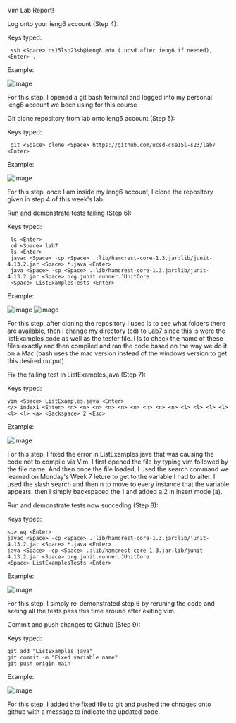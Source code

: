 Vim Lab Report!

Log onto your ieng6 account (Step 4):

Keys typed: 
 
```
 ssh <Space> cs15lsp23sb@ieng6.edu (.ucsd after ieng6 if needed), <Enter> .
```
          
Example:

![image](https://github.com/Ruuudy1/cse15l-lab-reports/assets/130013367/dae36cc4-6729-439a-936e-bc8a7ed27e10)

For this step, I opened a git bash terminal and logged into my personal ieng6 account we been using for this course


Git clone repository from lab onto ieng6 account (Step 5):

Keys typed: 

```
 git <Space> clone <Space> https://github.com/ucsd-cse15l-s23/lab7 <Enter>
```

Example:

![image](https://github.com/Ruuudy1/cse15l-lab-reports/assets/130013367/390b33b8-fc95-49af-82ea-844439a8ce92)

For this step, once I am inside my ieng6 account, I clone the repository given in step 4 of this week's lab


Run and demonstrate tests failing (Step 6):

Keys typed: 

```
 ls <Enter>
 cd <Space> lab7
 ls <Enter>
 javac <Space> -cp <Space> .:lib/hamcrest-core-1.3.jar:lib/junit-4.13.2.jar <Space> *.java <Enter>
 java <Space> -cp <Space> .:lib/hamcrest-core-1.3.jar:lib/junit-4.13.2.jar <Space> org.junit.runner.JUnitCore 
 <Space> ListExamplesTests <Enter>
```

Example:

![image](https://github.com/Ruuudy1/cse15l-lab-reports/assets/130013367/3d6c9692-0105-4ce0-9fc0-4b7cdd509def)
![image](https://github.com/Ruuudy1/cse15l-lab-reports/assets/130013367/cefcf4ec-6872-41fe-ae37-1887d8092cf2)

For this step, after cloning the repository I used ls to see what folders there are available, then I change my directory (cd) to Lab7 since this is were the listExamples code as well as the tester file. I ls to check the name of these files exactly and then compiled and ran the code based on the way we do it on a Mac (bash uses the mac version instead of the windows version to get this desired output)

Fix the failing test in ListExamples.java (Step 7):

Keys typed: 

```
vim <Space> ListExamples.java <Enter>
</> index1 <Enter> <n> <n> <n> <n> <n> <n> <n> <n> <n> <l> <l> <l> <l> <l> <l> <a> <Backspace> 2 <Esc> 
```

Example:

![image](https://github.com/Ruuudy1/cse15l-lab-reports/assets/130013367/2b2bd98e-e07c-46c4-84ba-738923aec52b)


For this step, I fixed the error in ListExamples.java that was causing the code not to compile via Vim. I first opened the file by typing vim followed by the file name. And then once the file loaded, I used the search command we learned on Monday's Week 7 leture to get to the variable I had to alter. I used the slash search and then n to move to every instance that the variable appears. then I simply backspaced the 1 and added a 2 in insert mode (a).


Run and demonstrate tests now succeding (Step 8):

Keys typed: 

```
<:> wq <Enter>
javac <Space> -cp <Space> .:lib/hamcrest-core-1.3.jar:lib/junit-4.13.2.jar <Space> *.java <Enter>
java <Space> -cp <Space> .:lib/hamcrest-core-1.3.jar:lib/junit-4.13.2.jar <Space> org.junit.runner.JUnitCore 
<Space> ListExamplesTests <Enter>
```


Example:

![image](https://github.com/Ruuudy1/cse15l-lab-reports/assets/130013367/773ab1fb-4b20-4fbe-b28b-17ad65044202)

For this step, I simply re-demonstrated step 6 by reruning the code and seeing all the tests pass this time around after exiting vim.


Commit and push changes to Github (Step 9):

Keys typed: 

```
git add "ListExamples.java"
git commit -m "Fixed variable name"
git push origin main
```

Example:

![image](https://github.com/Ruuudy1/cse15l-lab-reports/assets/130013367/214b0e76-30a8-4ea7-bfeb-11b4f0c9798f)


For this step, I added the fixed file to git and pushed the chnages onto github with a message to indicate the updated code. 




